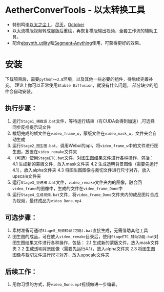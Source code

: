 # AetherConverTools - 以太转换工具
- 特别鸣谢[以太之尘丨](https://space.bilibili.com/1689500)，[尽灭](https://github.com/GoldenLoong)，[October](https://github.com/philodoxos)
- 以太流横版视频转成竖版后重绘，再恢复横版输出视频，全套工作流的辅助工具。
- 配合[ebsynth_utility](https://github.com/s9roll7/ebsynth_utility)和[Segment-Anything](https://github.com/continue-revolution/sd-webui-segment-anything)使用，可获得更好的效果。

# 安装
下载项目后，需要`python>=3.8`环境，以及其他一些必要的组件，待后续完善补充。
理论上你可以正常使用`Stable Diffusion`，就没有什么问题。
部分缺少的组件会自动安装。

## 执行步骤：
1. 运行``Stage1_横裁竖.bat``文件，等待运行结束（有CUDA会得到加速）,可选择同步反推提示词文件
2. 裁切完成的帧文件在``video_frame_w``，蒙版文件在``video_mask_w``，文件夹会自动生成
3. 运行``Stage2_图生图.bat``，调用Webui的api，将``video_frame_w``中的文件进行图生图，放置在``video_remake``文件夹
4. （可选）使用``StageETC.bat``文件，对图生图结果文件进行各种操作，包括：
	4.1  生成新的蒙版文件，放入mask文件夹
	4.2  生成透明背景图像（需要先运行4.1），放入alpha文件夹
	4.3  将图生图图像与裁切文件进行尺寸对齐，放入upscale文件夹
5. 运行``Stage3_竖进横.bat``文件，``video_remake``文件夹内的图像，融合回``video_frame``的图像中，生成的文件在``video_frame_Done``中
6. 运行``Stage4_生成视频.bat``文件，将``video_frame_Done``文件夹内的成品图片合成为视频，最终成品为``video_Done.mp4``

## 可选步骤：
1. 素材准备可通过``Stage0_视频转帧(可选).bat``直接生成，无需借助其他工具
2. 图生图的成品，可在放入``video_remake``目录后，使用``StageETC_辅助功能.bat``对图生图结果文件进行各种操作，包括：
    2.1  生成新的蒙版文件，放入mask文件夹
	2.2  生成透明背景图像（需要先运行4.1），放入alpha文件夹
	2.3  将图生图图像与裁切文件进行尺寸对齐，放入upscale文件夹

## 后续工作：
1. 用你习惯的方式，将``video_Done.mp4``视频做进一步编辑。